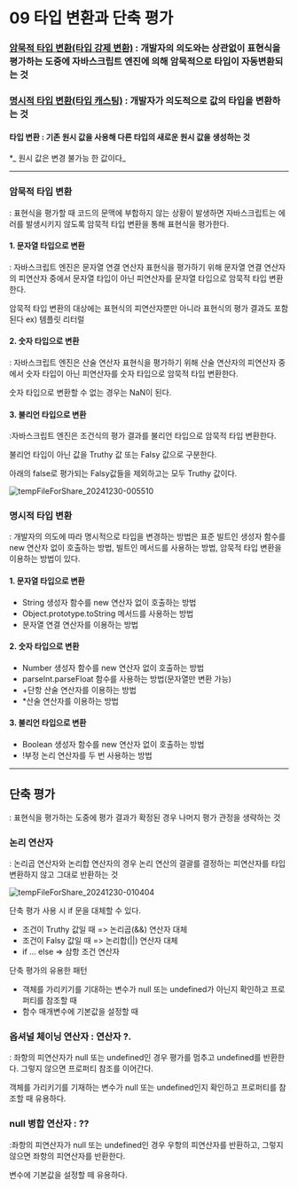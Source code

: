 # 09 타입 변환과 단축 평가

### [암묵적 타입 변환(타입 강제 변환)](#암묵적-타입-변환) : 개발자의 의도와는 상관없이 표현식을 평가하는 도중에 자바스크립트 엔진에 의해 암묵적으로 타입이 자동변환되는 것

### [명시적 타입 변환(타입 캐스팅)](#명시적-타입-변환) : 개발자가 의도적으로 값의 타입을 변환하는 것

#### 타입 변환 : 기존 원시 값을 사용해 다른 타입의 새로운 원시 값을 생성하는 것

\*_ 원시 값은 변경 불가능 한 값이다_

---

### 암묵적 타입 변환

: 표현식을 평가할 때 코드의 문맥에 부합하지 않는 상황이 발생하면 자바스크립트는 에러를 발생시키지 않도록 암묵적 타입 변환을 통해 표현식을 평가한다.

#### 1. 문자열 타입으로 변환

: 자바스크립트 엔진은 문자열 연결 연산자 표현식을 평가하기 위해 문자열 연결 연산자의 피연산자 중에서 문자열 타입이 아닌 피연산자를 문자열 타입으로 암묵적 타입 변환한다.

암묵적 타입 변환의 대상에는 표현식의 피연산자뿐만 아니라 표현식의 평가 결과도 포함된다 ex) 템플릿 리터럴

#### 2. 숫자 타입으로 변환

: 자바스크립트 엔진은 산술 연산자 표현식을 평가하기 위해 산술 연산자의 피연산자 중에서 숫자 타입이 아닌 피연산자를 숫자 타입으로 암묵적 타입 변환한다.

숫자 타입으로 변환할 수 없는 경우는 NaN이 된다.

#### 3. 불리언 타입으로 변환

:자바스크립트 엔진은 조건식의 평가 결과를 불리언 타입으로 암묵적 타입 변환한다.

불리언 타입이 아닌 값을 Truthy 값 또는 Falsy 값으로 구분한다.

아래의 false로 평가되는 Falsy값들을 제외하고는 모두 Truthy 값이다.

![tempFileForShare_20241230-005510](https://github.com/user-attachments/assets/45a9227d-d866-4a77-8875-5ffe900c0673)

### 명시적 타입 변환

: 개발자의 의도에 따라 명시적으로 타입을 변경하는 방법은 표준 빌트인 생성자 함수를 new 연산자 없이 호출하는 방법, 빌트인 메서드를 사용하는 방법, 암묵적 타입 변환을 이용하는 방법이 있다.

#### 1. 문자열 타입으로 변환

- String 생성자 함수를 new 연산자 없이 호출하는 방법
- Object.prototype.toString 메서드를 사용하는 방법
- 문자열 연결 연산자를 이용하는 방법

#### 2. 숫자 타입으로 변환

- Number 생성자 함수를 new 연산자 없이 호출하는 방법
- parseInt.parseFloat 함수를 사용하는 방법(문자열만 변환 가능)
- +단항 산술 연산자를 이용하는 방법
- \*산술 연산자를 이용하는 방법

#### 3. 불리언 타입으로 변환

- Boolean 생성자 함수를 new 연산자 없이 호출하는 방법
- !부정 논리 연산자를 두 번 사용하는 방법

---

## 단축 평가

: 표현식을 평가하는 도중에 평가 결과가 확정된 경우 나머지 평가 관정을 생략하는 것

### 논리 연산자

: 논리곱 연산자와 논리합 연산자의 경우 논리 연산의 결괄를 결정하는 피연산자를 타입 변환하지 않고 그대로 반환하는 것

![tempFileForShare_20241230-010404](https://github.com/user-attachments/assets/ac31b1e3-b24a-4186-b8de-fb1c72e2e2a3)

단축 평가 사용 시 if 문을 대체할 수 있다.

- 조건이 Truthy 값일 때 => 논리곱(&&) 연산자 대체
- 조건이 Falsy 값일 때 => 논리합(||) 연산자 대체
- if ... else => 삼항 조건 연산자

단축 평가의 유용한 패턴

- 객체를 가리키기를 기대하는 변수가 null 또는 undefined가 아닌지 확인하고 프로퍼티를 참조할 때
- 함수 매개변수에 기본값을 설정할 때

### 옵셔널 체이닝 연산자 : 연산자 ?.

: 좌항의 피연산자가 null 또는 undefined인 경우 평가를 멈추고 undefined를 반환한다. 그렇지 않으면 프로퍼티 참조를 이어간다.

객체를 가리키기를 기재하는 변수가 null 또는 undefined인지 확인하고 프로퍼티를 참조할 때 유용하다.

### null 병합 연산자 : ??

:좌항의 피연산자가 null 또는 undefined인 경우 우항의 피연산자를 반환하고, 그렇지 않으면 좌항의 피연산자를 반환한다.

변수에 기본값을 설정할 떼 유용하다. 